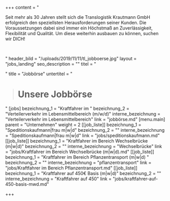 +++
content = "<p>Seit mehr als 30 Jahren stellt sich die Translogistik Krautmann GmbH erfolgreich den speziellsten Herausforderungen seiner Kunden. Die Voraussetzungen dabei sind immer ein Höchstmaß an Zuverlässigkeit, Flexibilität und Qualität. Um diese weiterhin ausbauen zu können, suchen wir DICH!</p><p><strong><br></strong></p><p></p><p></p>"
header_bild = "/uploads/2019/11/11/tl_jobboerse.jpg"
layout = "jobs_landing"
seo_description = ""
titel = "<p></p>"
title = "Jobbörse"
untertitel = "<blockquote><h1>Unsere Jobbörse</h1></blockquote>"
[jobs]
bezeichnung_1 = "Kraftfahrer im "
bezeichnung_2 = "Verteilerverkehr im Lebensmittelbereich (m/w/d)"
interne_bezeichnung = "Verteilerverkehr im Lebensmittelbereich"
link = "jobbörse.md"
[menu.main]
parent = "Unternehmen"
weight = 2
[[job_liste]]
bezeichnung_1 = "Speditionskaufmann|frau m|w|d"
bezeichnung_2 = ""
interne_bezeichnung = "Speditionskaufmann|frau m|w|d"
link = "jobs/speditionskaufmann.md"
[[job_liste]]
bezeichnung_1 = "Kraftfahrer im Bereich Wechselbrücke (m|w|d)"
bezeichnung_2 = ""
interne_bezeichnung = "Wechselbrücke"
link = "jobs/Kraftfahrer im Bereich Wechselbrücke (m|w|d).md"
[[job_liste]]
bezeichnung_1 = "Kraftfahrer im Bereich Pflanzentransport (m|w|d) "
bezeichnung_2 = ""
interne_bezeichnung = "pflanzentransport"
link = "jobs/Kraftfahrer im Bereich Pflanzentransport.md"
[[job_liste]]
bezeichnung_1 = "Kraftfahrer auf 450€ Basis (m|w|d)"
bezeichnung_2 = ""
interne_bezeichnung = "Kraftfahrer auf 450"
link = "jobs/kraftfahrer-auf-450-basis-mwd.md"

+++
